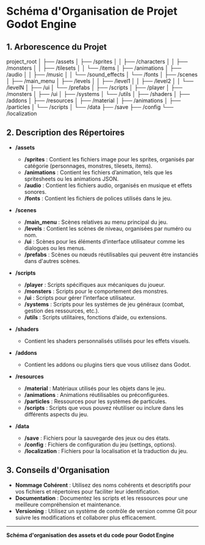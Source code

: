 # Schéma d'Organisation de Projet Godot Engine

## 1. **Arborescence du Projet**
project_root
│
├── /assets
│ ├── /sprites
│ │ ├── /characters
│ │ ├── /monsters
│ │ ├── /tilesets
│ │ └── /items
│ ├── /animations
│ ├── /audio
│ │ ├── /music
│ │ └── /sound_effects
│ └── /fonts
│
├── /scenes
│ ├── /main_menu
│ ├── /levels
│ │ ├── /level1
│ │ ├── /level2
│ │ └── /levelN
│ ├── /ui
│ └── /prefabs
│
├── /scripts
│ ├── /player
│ ├── /monsters
│ ├── /ui
│ ├── /systems
│ └── /utils
│
├── /shaders
│
├── /addons
│
├── /resources
│ ├── /material
│ ├── /animations
│ ├── /particles
│ └── /scripts
│
└── /data
├── /save
├── /config
└── /localization


## 2. **Description des Répertoires**

- **/assets**
  - **/sprites** : Contient les fichiers image pour les sprites, organisés par catégorie (personnages, monstres, tilesets, items).
  - **/animations** : Contient les fichiers d’animation, tels que les spritesheets ou les animations JSON.
  - **/audio** : Contient les fichiers audio, organisés en musique et effets sonores.
  - **/fonts** : Contient les fichiers de polices utilisés dans le jeu.

- **/scenes**
  - **/main_menu** : Scènes relatives au menu principal du jeu.
  - **/levels** : Contient les scènes de niveau, organisées par numéro ou nom.
  - **/ui** : Scènes pour les éléments d’interface utilisateur comme les dialogues ou les menus.
  - **/prefabs** : Scènes ou nœuds réutilisables qui peuvent être instanciés dans d'autres scènes.

- **/scripts**
  - **/player** : Scripts spécifiques aux mécaniques du joueur.
  - **/monsters** : Scripts pour le comportement des monstres.
  - **/ui** : Scripts pour gérer l’interface utilisateur.
  - **/systems** : Scripts pour les systèmes de jeu généraux (combat, gestion des ressources, etc.).
  - **/utils** : Scripts utilitaires, fonctions d’aide, ou extensions.

- **/shaders**
  - Contient les shaders personnalisés utilisés pour les effets visuels.

- **/addons**
  - Contient les addons ou plugins tiers que vous utilisez dans Godot.

- **/resources**
  - **/material** : Matériaux utilisés pour les objets dans le jeu.
  - **/animations** : Animations réutilisables ou préconfigurées.
  - **/particles** : Ressources pour les systèmes de particules.
  - **/scripts** : Scripts que vous pouvez réutiliser ou inclure dans les différents aspects du jeu.

- **/data**
  - **/save** : Fichiers pour la sauvegarde des jeux ou des états.
  - **/config** : Fichiers de configuration du jeu (settings, options).
  - **/localization** : Fichiers pour la localisation et la traduction du jeu.

## 3. **Conseils d'Organisation**

- **Nommage Cohérent** : Utilisez des noms cohérents et descriptifs pour vos fichiers et répertoires pour faciliter leur identification.
- **Documentation** : Documentez les scripts et les ressources pour une meilleure compréhension et maintenance.
- **Versioning** : Utilisez un système de contrôle de version comme Git pour suivre les modifications et collaborer plus efficacement.

---

**Schéma d'organisation des assets et du code pour Godot Engine**
